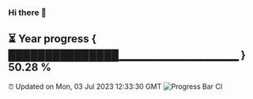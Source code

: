 ### Hi there 👋
⏳ Year progress { ███████████████▁▁▁▁▁▁▁▁▁▁▁▁▁▁▁ } 50.28 %
---
⏰ Updated on Mon, 03 Jul 2023 12:33:30 GMT
![Progress Bar CI](https://github.com/liununu/liununu/workflows/Progress%20Bar%20CI/badge.svg)
